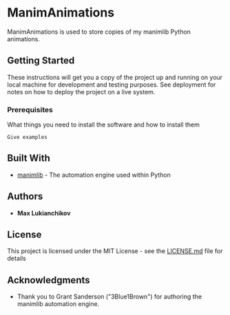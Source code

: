 # ManimAnimations

ManimAnimations is used to store copies of my manimlib Python animations.

## Getting Started

These instructions will get you a copy of the project up and running on your local machine for development and testing purposes. See deployment for notes on how to deploy the project on a live system.

### Prerequisites

What things you need to install the software and how to install them

```
Give examples
```

## Built With

* [manimlib](https://pypi.org/project/manimlib/) - The automation engine used within Python


## Authors

* **Max Lukianchikov**

## License

This project is licensed under the MIT License - see the [LICENSE.md](LICENSE.md) file for details

## Acknowledgments

* Thank you to Grant Sanderson ("3Blue1Brown") for authoring the manimlib automation engine.
